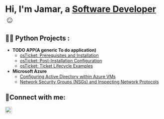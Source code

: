 <h1>Hi, I'm Jamar, a <a href="https://linkedin.com/in/jamarpelzer">Software Developer</a>☺</h1>

<h2>👨‍💻 Python Projects :</h2>

- <b>TODO APP(A generic To do application)</b>
  - [osTicket: Prerequisites and Installation](https://github.com/JamarPelzer/osticket-prereqs)
  - [osTicket: Post-Installation Configuration](https://github.com/JamarPelzer/post-install-config)
  - [osTicket: Ticket Lifecycle Examples](https://github.com/JamarPelzer/ticket-lifecycle)
- <b>Microsoft Azure</b>
  - [Configuring Active Directory within Azure VMs](https://github.com/JamarPelzer/configure-ad)
  - [Network Security Groups (NSGs) and Inspecting Network Protocols](https://github.com/JamarPelzer/azure-network-protocols)

<h2>🤳Connect with me:</h2>

[<img align="left" alt="Josh | LinkedIn" width="22px" src="https://cdn.jsdelivr.net/npm/simple-icons@v3/icons/linkedin.svg" />][linkedin]


[linkedin]: https://linkedin.com/in/jamarpelzer
